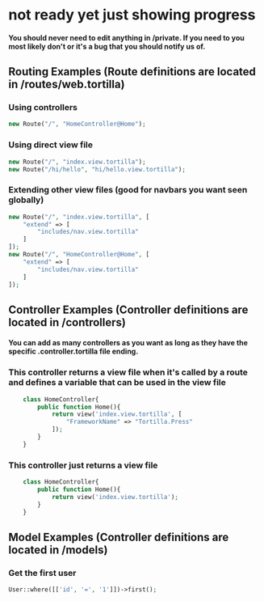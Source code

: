 # not ready yet just showing progress
#### You should never need to edit anything in /private. If you need to you most likely don't or it's a bug that you should notify us of.
## Routing Examples (Route definitions are located in /routes/web.tortilla)
### Using controllers
```php
new Route("/", "HomeController@Home");
```
### Using direct view file
```php
new Route("/", "index.view.tortilla");
new Route("/hi/hello", "hi/hello.view.tortilla");
```
### Extending other view files (good for navbars you want seen globally)
```php
new Route("/", "index.view.tortilla", [
    "extend" => [
        "includes/nav.view.tortilla"
    ]
]);
new Route("/", "HomeController@Home", [
    "extend" => [
        "includes/nav.view.tortilla"
    ]
]);
```
## Controller Examples (Controller definitions are located in /controllers)
#### You can add as many controllers as you want as long as they have the specific .controller.tortilla file ending.
### This controller returns a view file when it's called by a route and defines a variable that can be used in the view file
```php
    class HomeController{
        public function Home(){
            return view('index.view.tortilla', [
                "FrameworkName" => "Tortilla.Press"
            ]);
        }
    }
```
### This controller just returns a view file
```php
    class HomeController{
        public function Home(){
            return view('index.view.tortilla');
        }
    }
```
## Model Examples (Controller definitions are located in /models)
### Get the first user
```php
User::where([['id', '=', '1']])->first();
```
